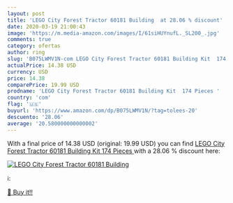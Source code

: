 ```yaml
---
layout: post
title: 'LEGO City Forest Tractor 60181 Building  at 28.06 % discount'
date: 2020-03-19 21:00:43
image: 'https://m.media-amazon.com/images/I/61siHUYnufL._SL200_.jpg'
comments: true
category: ofertas
author: ring
slug: 'B075LWMV1N-com LEGO City Forest Tractor 60181 Building Kit  174 Pieces '
actualPrice: 14.38 USD
currency: USD
price: 14.38
comparePrice: 19.99 USD
prodname: 'LEGO City Forest Tractor 60181 Building Kit  174 Pieces '
country: 'com'
flag: '🇺🇸'
buyurl: 'https://www.amazon.com/dp/B075LWMV1N/?tag=tolees-20'
descuento: '28.06'
average: '20.580000000000002'
---
```


With a final price of 14.38 USD (original: 19.99 USD) you can find [LEGO City Forest Tractor 60181 Building Kit  174 Pieces ](https://www.amazon.com/dp/B075LWMV1N/?tag=tolees-20) with a  28.06 % discount here:

[![LEGO City Forest Tractor 60181 Building ](https://m.media-amazon.com/images/I/61siHUYnufL._SL200_.jpg)](https://www.amazon.com/dp/B075LWMV1N/?tag=tolees-20)

ℹ️:


[🛒 Buy it!!](https://www.amazon.com/dp/B075LWMV1N/?tag=tolees-20)
